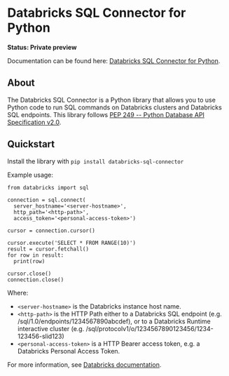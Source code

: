 # Databricks SQL Connector for Python

**Status: Private preview**

Documentation can be found here: [Databricks SQL Connector for Python](https://docs.databricks.com/dev-tools/python-sql-connector.html).

## About

The Databricks SQL Connector is a Python library that allows you to use Python code to run
SQL commands on Databricks clusters and Databricks SQL endpoints.
This library follows [PEP 249 -- Python Database API Specification v2.0](https://www.python.org/dev/peps/pep-0249/).

## Quickstart

Install the library with `pip install databricks-sql-connector`

Example usage:

```
from databricks import sql

connection = sql.connect(
  server_hostname='<server-hostname>',
  http_path='<http-path>',
  access_token='<personal-access-token>')

cursor = connection.cursor()

cursor.execute('SELECT * FROM RANGE(10)')
result = cursor.fetchall()
for row in result:
  print(row)

cursor.close()
connection.close()
```

Where:
- `<server-hostname>` is the Databricks instance host name.
- `<http-path>` is the HTTP Path either to a Databricks SQL endpoint (e.g. /sql/1.0/endpoints/1234567890abcdef),
   or to a Databricks Runtime interactive cluster (e.g. /sql/protocolv1/o/1234567890123456/1234-123456-slid123)
- `<personal-access-token>` is a HTTP Bearer access token, e.g. a Databricks Personal Access Token.

For more information, see [Databricks documentation](https://docs.databricks.com/dev-tools/python-sql-connector.html).
